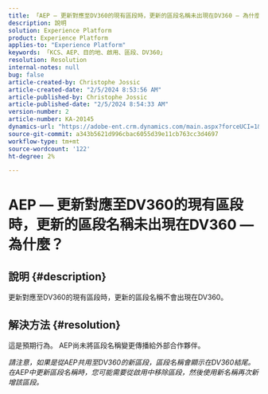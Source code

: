 ```yaml
---
title: 「AEP — 更新對應至DV360的現有區段時，更新的區段名稱未出現在DV360 — 為什麼？」
description: 說明
solution: Experience Platform
product: Experience Platform
applies-to: "Experience Platform"
keywords: 「KCS、AEP、目的地、啟用、區段、DV360」
resolution: Resolution
internal-notes: null
bug: false
article-created-by: Christophe Jossic
article-created-date: "2/5/2024 8:53:56 AM"
article-published-by: Christophe Jossic
article-published-date: "2/5/2024 8:54:33 AM"
version-number: 2
article-number: KA-20145
dynamics-url: "https://adobe-ent.crm.dynamics.com/main.aspx?forceUCI=1&pagetype=entityrecord&etn=knowledgearticle&id=b7b6ca14-04c4-ee11-9079-6045bd0065b6"
source-git-commit: a343b5621d996cbac6055d39e11cb763cc3d4697
workflow-type: tm+mt
source-wordcount: '122'
ht-degree: 2%

---
```


# AEP — 更新對應至DV360的現有區段時，更新的區段名稱未出現在DV360 — 為什麼？

## 說明 {#description}

更新對應至DV360的現有區段時，更新的區段名稱不會出現在DV360。

## 解決方法 {#resolution}


這是預期行為。 AEP尚未將區段名稱變更傳播給外部合作夥伴。



*請注意，如果是從AEP共用至DV360的新區段，區段名稱會顯示在DV360結尾。 在AEP中更新區段名稱時，您可能需要從啟用中移除區段，然後使用新名稱再次新增該區段。*
